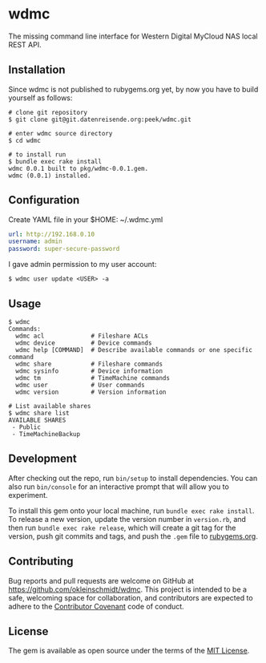 # wdmc

The missing command line interface for Western Digital MyCloud NAS local REST API.

## Installation

Since wdmc is not published to rubygems.org yet, by now you have to build yourself as
follows:

```shell
# clone git repository
$ git clone git@git.datenreisende.org:peek/wdmc.git

# enter wdmc source directory
$ cd wdmc

# to install run
$ bundle exec rake install
wdmc 0.0.1 built to pkg/wdmc-0.0.1.gem.
wdmc (0.0.1) installed.
```

## Configuration

Create YAML file in your $HOME: ~/.wdmc.yml

```yaml
url: http://192.168.0.10
username: admin
password: super-secure-password
```
I gave admin permission to my user account:

```shell
$ wdmc user update <USER> -a
```

## Usage
```shell
$ wdmc
Commands:
  wdmc acl             # Fileshare ACLs
  wdmc device          # Device commands
  wdmc help [COMMAND]  # Describe available commands or one specific command
  wdmc share           # Fileshare commands
  wdmc sysinfo         # Device information
  wdmc tm              # TimeMachine commands
  wdmc user            # User commands
  wdmc version         # Version information

# List available shares
$ wdmc share list
AVAILABLE SHARES
 - Public
 - TimeMachineBackup
```

## Development

After checking out the repo, run `bin/setup` to install dependencies. You can also run `bin/console` for an interactive prompt that will allow you to experiment.

To install this gem onto your local machine, run `bundle exec rake install`. To release a new version, update the version number in `version.rb`, and then run `bundle exec rake release`, which will create a git tag for the version, push git commits and tags, and push the `.gem` file to [rubygems.org](https://rubygems.org).

## Contributing

Bug reports and pull requests are welcome on GitHub at https://github.com/okleinschmidt/wdmc. This project is intended to be a safe, welcoming space for collaboration, and contributors are expected to adhere to the [Contributor Covenant](contributor-covenant.org) code of conduct.


## License

The gem is available as open source under the terms of the [MIT License](http://opensource.org/licenses/MIT).
